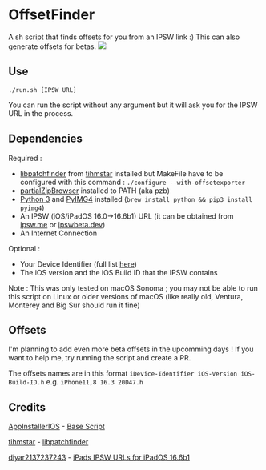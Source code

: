 # OffsetFinder
A sh script that finds offsets for you from an IPSW link :)
This can also generate offsets for betas.
<img src="https://i.ibb.co/XykPjLX/Pasted-Graphic.png">

## Use

```
./run.sh [IPSW URL]
```
You can run the script without any argument but it will ask you for the IPSW URL in the process.
## Dependencies
Required :
- [libpatchfinder](https://github.com/tihmstar/libpatchfinder) from [tihmstar](https://github.com/tihmstar) installed but MakeFile have to be configured with this command : 
```./configure --with-offsetexporter```
- [partialZipBrowser](https://github.com/tihmstar/partialZipBrowser) installed to PATH (aka pzb)
- [Python 3](https://formulae.brew.sh/formula/python@3.11) and [PyIMG4](https://github.com/m1stadev/PyIMG4) installed (```brew install python && pip3 install pyimg4```)
- An IPSW (iOS/iPadOS 16.0->16.6b1) URL (it can be obtained from [ipsw.me](https://ipsw.me/) or [ipswbeta.dev](https://ipswbeta.dev/))
- An Internet Connection

Optional : 
- Your Device Identifier (full list [here](http://bit.ly/Devices_IDs))
- The iOS version and the iOS Build ID that the IPSW contains


Note : This was only tested on macOS Sonoma ; you may not be able to run this script on Linux or older versions of macOS (like really old, Ventura, Monterey and Big Sur should run it fine)

## Offsets
I'm planning to add even more beta offsets in the upcomming days !
If you want to help me, try running the script and create a PR.

The offsets names are in this format `iDevice-Identifier iOS-Version iOS-Build-ID.h` e.g. `iPhone11,8 16.3 20D47.h`
## Credits
[AppInstallerIOS](https://github.com/BenjaminHornbeck6) - [Base Script](https://www.reddit.com/r/jailbreak/comments/15b0u0b/comment/jtqbzj1/)

[tihmstar](https://github.com/tihmstar) - [libpatchfinder](https://github.com/tihmstar/libpatchfinder)

[diyar2137237243](https://github.com/diyar2137237243) - [iPads IPSW URLs for iPadOS 16.6b1](https://cdn.discordapp.com/attachments/1074788546306658365/1135343869492473916/message.txt)

